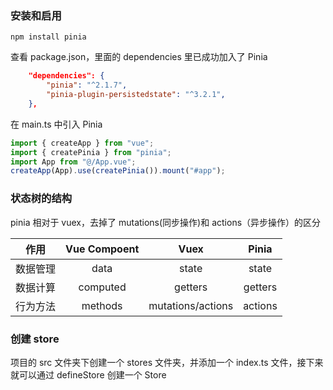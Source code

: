 ### 安装和启用

```shell
npm install pinia
```

查看 package.json，里面的 dependencies 里已成功加入了 Pinia

```json
	"dependencies": {
		"pinia": "^2.1.7",
		"pinia-plugin-persistedstate": "^3.2.1",
	},
```

在 main.ts 中引入 Pinia

```ts
import { createApp } from "vue";
import { createPinia } from "pinia";
import App from "@/App.vue";
createApp(App).use(createPinia()).mount("#app");
```

### 状态树的结构

pinia 相对于 vuex，去掉了 mutations(同步操作)和 actions（异步操作）的区分

|   作用   | Vue Compoent |       Vuex        |  Pinia  |
| :------: | :----------: | :---------------: | :-----: |
| 数据管理 |     data     |       state       |  state  |
| 数据计算 |   computed   |      getters      | getters |
| 行为方法 |   methods    | mutations/actions | actions |

### 创建 store

项目的 src 文件夹下创建一个 stores 文件夹，并添加一个 index.ts 文件，接下来就可以通过 defineStore 创建一个 Store
